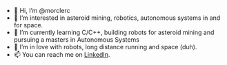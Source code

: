 - 👋 Hi, I’m @morclerc
- 👀 I’m interested in asteroid mining, robotics, autonomous systems in and for space.
- 🌱 I’m currently learning C/C++, building robots for asteroid mining and pursuing a masters in Autonomous Systems
- 💞️ I’m in love with robots, long distance running and space (duh).
- 📫 You can reach me on [LinkedIn](https://www.linkedin.com/in/mldoehmer/).

<!---
morclerc/morclerc is a ✨ special ✨ repository because its `README.md` (this file) appears on your GitHub profile.
You can click the Preview link to take a look at your changes.
--->
